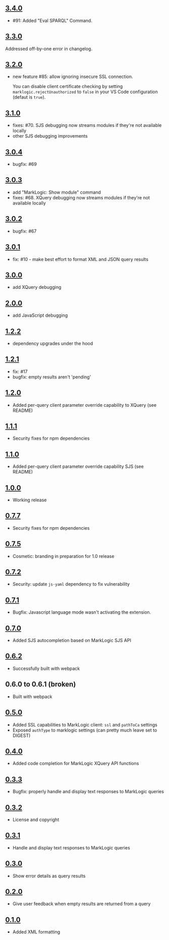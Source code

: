 ## [3.4.0](https://github.com/mikrovvelle/mlxprs/tree/v3.4.0)

- #91: Added "Eval SPARQL" Command.

## [3.3.0](https://github.com/mikrovvelle/mlxprs/tree/v3.3.0)

Addressed off-by-one error in changelog.

## [3.2.0](https://github.com/mikrovvelle/mlxprs/tree/v3.2.0)

- new feature #85: allow ignoring insecure SSL connection.

  You can disable client certificate checking by setting `marklogic.rejectUnauthorized` to `false` in your VS Code configuration (defaut is `true`).

## [3.1.0](https://github.com/mikrovvelle/mlxprs/tree/v3.1.0)

- fixes: #70. SJS debugging now streams modules if they're not available locally
- other SJS debugging improvements

## [3.0.4](https://github.com/mikrovvelle/mlxprs/tree/v3.0.4)

- bugfix: #69

## [3.0.3](https://github.com/mikrovvelle/mlxprs/tree/v3.0.3)

- add "MarkLogic: Show module" command
- fixes: #68. XQuery debugging now streams modules if they're not available locally

## [3.0.2](https://github.com/mikrovvelle/mlxprs/tree/v3.0.2)

- bugfix: #67

## [3.0.1](https://github.com/mikrovvelle/mlxprs/tree/v3.0.1)

- fix: #10 - make best effort to format XML and JSON query results

## [3.0.0](https://github.com/mikrovvelle/mlxprs/tree/v3.0.0)

- add XQuery debugging

## [2.0.0](https://github.com/mikrovvelle/mlxprs/tree/v2.0.0)

- add JavaScript debugging

## [1.2.2](https://github.com/mikrovvelle/mlxprs/tree/v1.2.2)

- dependency upgrades under the hood

## [1.2.1](https://github.com/mikrovvelle/mlxprs/tree/v1.2.1)

- fix: #17
- bugfix: empty results aren't 'pending'

## [1.2.0](https://github.com/mikrovvelle/mlxprs/tree/v1.2.0)

- Added per-query client parameter override capability to XQuery (see README)

## [1.1.1](https://github.com/mikrovvelle/mlxprs/tree/v1.1.1)

- Security fixes for npm dependencies

## [1.1.0](https://github.com/mikrovvelle/mlxprs/tree/v1.1.0)

- Added per-query client parameter override capability SJS (see README)

## [1.0.0](https://github.com/mikrovvelle/mlxprs/tree/v1.0.0)

- Working release

## [0.7.7](https://github.com/mikrovvelle/mlxprs/tree/v0.7.5)

- Security fixes for npm dependencies

## [0.7.5](https://github.com/mikrovvelle/mlxprs/tree/v0.7.5)

- Cosmetic: branding in preparation for 1.0 release

## [0.7.2](https://github.com/mikrovvelle/mlxprs/tree/v0.7.2)

- Security: update `js-yaml` dependency to fix vulnerability

## [0.7.1](https://github.com/mikrovvelle/mlxprs/tree/v0.7.1)

- Bugfix: Javascript language mode wasn't activating the extension.

## [0.7.0](https://github.com/mikrovvelle/mlxprs/tree/v0.7.0)

- Added SJS autocompletion based on MarkLogic SJS API

## [0.6.2](https://github.com/mikrovvelle/mlxprs/tree/v0.6.2)

- Successfully built with webpack

## 0.6.0 to 0.6.1 (broken)

- Built with webpack

## [0.5.0](https://github.com/mikrovvelle/mlxprs/tree/0.5.0)

- Added SSL capabilities to MarkLogic client: `ssl` and `pathToCa` settings
- Exposed `authType` to marklogic settings (can pretty much leave set to DIGEST)

## [0.4.0](https://github.com/mikrovvelle/mlxprs/tree/0.4.0)

- Added code completion for MarkLogic XQuery API functions

## [0.3.3](https://github.com/mikrovvelle/mlxprs/tree/0.3.3)

- Bugfix: properly handle and display text responses to MarkLogic queries

## [0.3.2](https://github.com/mikrovvelle/mlxprs/tree/0.3.2)

- License and copyright

## [0.3.1](https://github.com/mikrovvelle/mlxprs/tree/0.3.1)

- Handle and display text responses to MarkLogic queries

## [0.3.0](https://github.com/mikrovvelle/mlxprs/tree/0.3.0)

- Show error details as query results

## [0.2.0](https://github.com/mikrovvelle/mlxprs/tree/0.2.0)

- Give user feedback when empty results are returned from a query

## [0.1.0](https://github.com/mikrovvelle/mlxprs/tree/0.1.0)

- Added XML formatting

